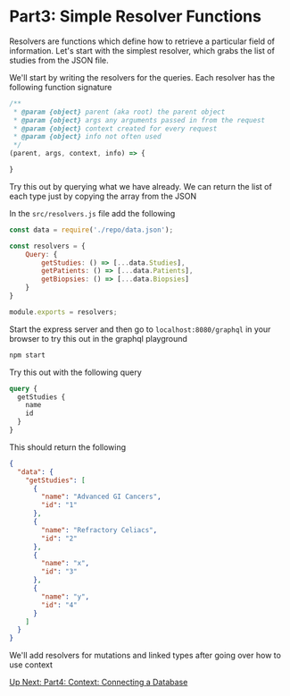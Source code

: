 
# Part3: Simple Resolver Functions

Resolvers are functions which define how to retrieve a particular field of information. Let's start
with the simplest resolver, which grabs the list of studies from the JSON file.

We'll start by writing the resolvers for the queries. Each resolver has the following function signature

```js
/**
 * @param {object} parent (aka root) the parent object
 * @param {object} args any arguments passed in from the request
 * @param {object} context created for every request
 * @param {object} info not often used
 */
(parent, args, context, info) => {

}
```

Try this out by querying what we have already. We can return the list of each type just by copying the
array from the JSON

In the `src/resolvers.js` file add the following

```js
const data = require('./repo/data.json');

const resolvers = {
    Query: {
        getStudies: () => [...data.Studies],
        getPatients: () => [...data.Patients],
        getBiopsies: () => [...data.Biopsies]
    }
}

module.exports = resolvers;
```

Start the express server and then go to `localhost:8080/graphql` in your browser to try this out in the graphql playground

```bash
npm start
```

Try this out with the following query

```graphql
query {
  getStudies {
    name
    id
  }
}
```

This should return the following

```json
{
  "data": {
    "getStudies": [
      {
        "name": "Advanced GI Cancers",
        "id": "1"
      },
      {
        "name": "Refractory Celiacs",
        "id": "2"
      },
      {
        "name": "x",
        "id": "3"
      },
      {
        "name": "y",
        "id": "4"
      }
    ]
  }
}
```

We'll add resolvers for mutations and linked types after going over how to use context

[Up Next: Part4: Context: Connecting a Database](context.md)